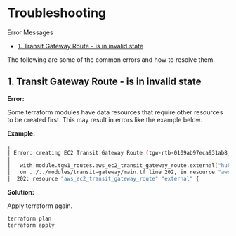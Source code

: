
# Troubleshooting <!-- omit from toc -->

Error Messages
- [1. Transit Gateway Route - is in invalid state](#1-transit-gateway-route---is-in-invalid-state)


The following are some of the common errors and how to resolve them.


## 1. Transit Gateway Route - is in invalid state

**Error:**

Some terraform modules have data resources that require other resources to be created first. This may result in errors like the example below.

**Example:**

```sh
╷
│ Error: creating EC2 Transit Gateway Route (tgw-rtb-0109ab97eca931ab8_10.30.0.0/16): operation error EC2: CreateTransitGatewayRoute, https response error StatusCode: 400, RequestID: 9a0af5b7-840a-4e69-aa3f-d82d95fac821, api error IncorrectState: tgw-attach-044e1d560c4c2e3dc is in invalid state
│
│   with module.tgw1_routes.aws_ec2_transit_gateway_route.external["hub-to-region2-10.30.0.0/16"],
│   on ../../modules/transit-gateway/main.tf line 202, in resource "aws_ec2_transit_gateway_route" "external":
│  202: resource "aws_ec2_transit_gateway_route" "external" {
```

**Solution:**

Apply terraform again.

```sh
terraform plan
terraform apply
```




